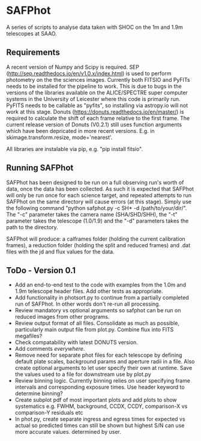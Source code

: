 # SAFPhot

A series of scripts to analyse data taken with SHOC on the 1m and 1.9m telescopes at SAAO. 

## Requirements

A recent version of Numpy and Scipy is required. SEP (http://sep.readthedocs.io/en/v1.0.x/index.html) is used to perform photometry on the the sciences images. Currently both FITSIO and PyFITs needs to be installed for the pipeline to work. This is due to bugs in the versions of the libraries available on the ALICE/SPECTRE super computer systems in the University of Leicester where this code is primarily run. PyFITS needs to be callable as "pyfits", so installing via astropy.io will not work at this stage. Donuts (https://donuts.readthedocs.io/en/master/) is required to calculate the shift of each frame relative to the first frame. The current release version of Donuts (V0.2.1) still uses function arguments which have been depricated in more recent versions. E.g. in skimage.transform.resize, mode='nearest'.

All libraries are instalable via pip, e.g. "pip install fitsio". 

## Running SAFPhot

SAFPhot has been designed to be run on a full observing run's worth of data, once the data has been collected. As such it is expected that SAFPhot will only be run once for each science target, and repeated attempts to run SAFPhot on the same directory will cause errors (at this stage). Simply use the following command "python safphot.py -c SH* -d /path/to/your/dir/". 
The "-c" parameter takes the camera name (SHA/SHD/SHH), the "-t" parameter takes the telescope (1.0/1.9) and the "-d" parameters takes the path to the directory. 

SAFPhot will produce: a calframes folder (holding the current calibration frames), a reduction folder (holding the split and reduced frames) and .dat files with the jd and flux values for the data. 


## ToDo - Version 0.1 

- Add an end-to-end test to the code with examples from the 1.0m and 1.9m telescope header files. Add other tests as appropriate. 
- Add functionality in photsort.py to continue from a partially completed run of SAFPhot. In other words don't re-run all processing.
- Review mandatory vs optional arguments so safphot can be run on reduced
  images from other programs.
- Review output format of all files. Consolidate as much as possible, particularly main output file from plot.py. Combine flux into FITS megafiles? 
- Check compatability with latest DONUTS version. 
- Add comments _everywhere_. 
- Remove need for separate phot files for each telescope by defining default plate scales, background params and aperture radii in a file. Also create optional arguments to let user specify their own at runtime. Save the values used to a file for downstream use by plot.py
- Review binning logic. Currently binning relies on user specifying frame
  intervals and corresponding exposure times. Use header keyword to determine binning?
- Create subplot pdf of most important plots and add plots to show systematics e.g. FWHM, background, CCDX, CCDY, comparison-X vs comparison-Y residuals etc
- In phot.py, create separate ingress and egress times for expected vs actual so predicted times can still be shown but highest S/N can use more accurate values.
  determined by user.
